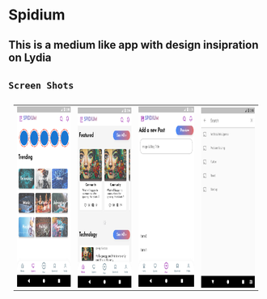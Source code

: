 # Spidium

## This is a medium like app with design insipration on Lydia

## `Screen Shots`

<table style="padding:10px">
  <tr>
    <td>
         <img src="./Scshot/explore.png"  alt="1" width = 279px height = 356px ></td>

 <td><img src="./Scshot/home.png" align="right" alt="2" width = 279px height = 356px></td>
   <td><img src="./Scshot/post.png" alt="3" width = 288px height = 356px></td>

  <td><img src="./Scshot/search.png" align="right" alt="4" width =  279px height = 356px></td>
  </tr>
</table>


